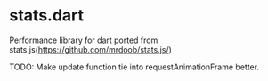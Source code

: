 stats.dart
==========

Performance library for dart ported from stats.js(https://github.com/mrdoob/stats.js/)

TODO: Make update function tie into requestAnimationFrame better.
